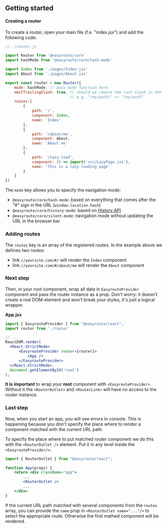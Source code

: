 ## Getting started

#### Creating a router
To create a router, open your main file (f.e. "index.jsx") and add the following code:
```javascript
// ./router.js

import Router from '@easyroute/core'
import hashMode from '@easyroute/core/hash-mode'

import Index from './pages/Index.jsx'
import About from './pages/About.jsx'

export const router = new Router({
    mode: hashMode, // pass mode function here
    omitTrailingSlash: true, // should we remove the last slash in the url, 
                             // e.g. "/my/path/" => "/my/path"
    routes:[
        {
            path: '/',
            component: Index,
            name: 'Index'
        },
        {
            path: '/about/me',
            component: About,
            name: 'About me'
        },
        {
            path: '/lazy-load',
            component: () => import('src/LazyPage.jsx'),
            name: 'This is a lazy-loading page'
        }
    ]
})
```

The `mode` key allows you to specify the navigation mode:
* `@easyroute/core/hash-mode`: based on everything that comes after the "#" sign in the URL (`window.location.hash`)
* `@easyroute/core/history-mode`: based on [History API](https://developer.mozilla.org/en-US/docs/Web/API/History_API)
* `@easyroute/core/silent-mode`: navigation mode without updating the URL in the browser bar

### Adding routes
The `routes` key is an array of the registered routes.
In the example above we defines two routes:
- link `//yoursite.com/#/` will render the `Index` component
- link `//yoursite.com/#/about/me` will render the `About` component

### Next step
Then, in your root component, wrap all data in `EasyrouteProvider` component and pass
the router instance as a prop. Don't worry: it doesn't create a real DOM-element and  won't break your styles, it's just a logical wrapper.

**App.jsx**
```jsx
import { EasyrouteProvider } from "@easyroute/react";
import router from './router'

// ...
ReactDOM.render(
  <React.StrictMode>
      <EasyrouteProvider router={router}>
          <App />
      </EasyrouteProvider>
  </React.StrictMode>,
  document.getElementById('root')
);
```
**It is important** to wrap your **root** component with `<EasyrouteProvider>`. Without it the `<RouterOutlet>` and `<RouterLink>` will have no access to the router instance.

### Last step
Now, when you start an app, you will see errors in console.
This is happening because you don't specify the place where to
render a component matched with the current URL path.

To specify the place where to put matched router component we do this with the `<RouterOutlet />` element. Put it in any level inside the `<EasyrouteProvider/>`:

```jsx
import { RouterOutlet } from "@easyroute/react";

function App(props) {
    return <div className="app">
        ...
        <RouterOutlet />
        ...
    </div>
}
```

If the current URL path matched with several components from the `routes` array,
you can provide the `name` prop in `<RouterOutlet name="..."/>` to select the appropriate route. Otherwise the first mathed component will be rendered.
